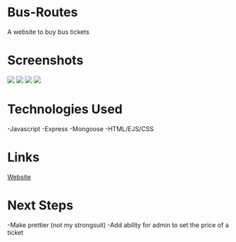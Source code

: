 # Bus-Routes
A website to buy bus tickets

# Screenshots

<img src="/images/routes.png">
<img src="/images/addRoute.png">
<img src="/images/myTickets.png">
<img src="/images/buyTicket.png">

# Technologies Used

-Javascript
-Express
-Mongoose
-HTML/EJS/CSS

# Links

[Website](https://shrouded-thicket-18940.herokuapp.com/)

# Next Steps

-Make prettier (not my strongsuit)
-Add ability for admin to set the price of a ticket